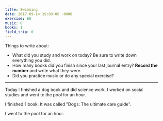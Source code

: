 ```yaml
---
title: Swimming
date: 2017-09-14 19:00:00 -0000
exercise: 60
music: 0
books: 1
field_trip: 0
---
```

Things to write about:

* What did you study and work on today? Be sure to write down everything you did.
* How many books did you finish since your last journal entry? **Record the number** and write what they were.
* Did you practice music or do any special exercise?

***

Today I finished a dog book and did science work. I worked on social studies and went to the pool for an hour.

I finished 1 book. It was called "Dogs: The ultimate care guide".

I went to the pool for an hour.
